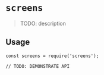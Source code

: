 # `screens`

> TODO: description

## Usage

```
const screens = require('screens');

// TODO: DEMONSTRATE API
```
